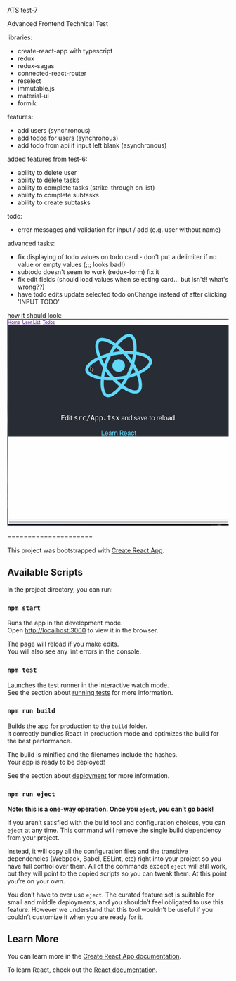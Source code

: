 ATS test-7

Advanced Frontend Technical Test

libraries:
- create-react-app with typescript
- redux
- redux-sagas
- connected-react-router
- reselect
- immutable.js
- material-ui
- formik

features:
- add users (synchronous)
- add todos for users (synchronous)
- add todo from api if input left blank (asynchronous)

added features from test-6:
- ability to delete user
- ability to delete tasks
- ability to complete tasks (strike-through on list)
- ability to complete subtasks
- ability to create subtasks

todo:
- error messages and validation for input / add (e.g. user without name)

advanced tasks:
- fix displaying of todo values on todo card - don't put a delimiter if no value or empty values (;;; looks bad!)
- subtodo doesn't seem to work (redux-form) fix it
- fix edit fields (should load values when selecting card... but isn't!! what's wrong??)
- have todo edits update selected todo onChange instead of after clicking 'INPUT TODO'

how it should look:
![It was working](/test-7.gif?raw=true "Working")


=====================

This project was bootstrapped with [Create React App](https://github.com/facebook/create-react-app).

## Available Scripts

In the project directory, you can run:

### `npm start`

Runs the app in the development mode.<br>
Open [http://localhost:3000](http://localhost:3000) to view it in the browser.

The page will reload if you make edits.<br>
You will also see any lint errors in the console.

### `npm test`

Launches the test runner in the interactive watch mode.<br>
See the section about [running tests](https://facebook.github.io/create-react-app/docs/running-tests) for more information.

### `npm run build`

Builds the app for production to the `build` folder.<br>
It correctly bundles React in production mode and optimizes the build for the best performance.

The build is minified and the filenames include the hashes.<br>
Your app is ready to be deployed!

See the section about [deployment](https://facebook.github.io/create-react-app/docs/deployment) for more information.

### `npm run eject`

**Note: this is a one-way operation. Once you `eject`, you can’t go back!**

If you aren’t satisfied with the build tool and configuration choices, you can `eject` at any time. This command will remove the single build dependency from your project.

Instead, it will copy all the configuration files and the transitive dependencies (Webpack, Babel, ESLint, etc) right into your project so you have full control over them. All of the commands except `eject` will still work, but they will point to the copied scripts so you can tweak them. At this point you’re on your own.

You don’t have to ever use `eject`. The curated feature set is suitable for small and middle deployments, and you shouldn’t feel obligated to use this feature. However we understand that this tool wouldn’t be useful if you couldn’t customize it when you are ready for it.

## Learn More

You can learn more in the [Create React App documentation](https://facebook.github.io/create-react-app/docs/getting-started).

To learn React, check out the [React documentation](https://reactjs.org/).
